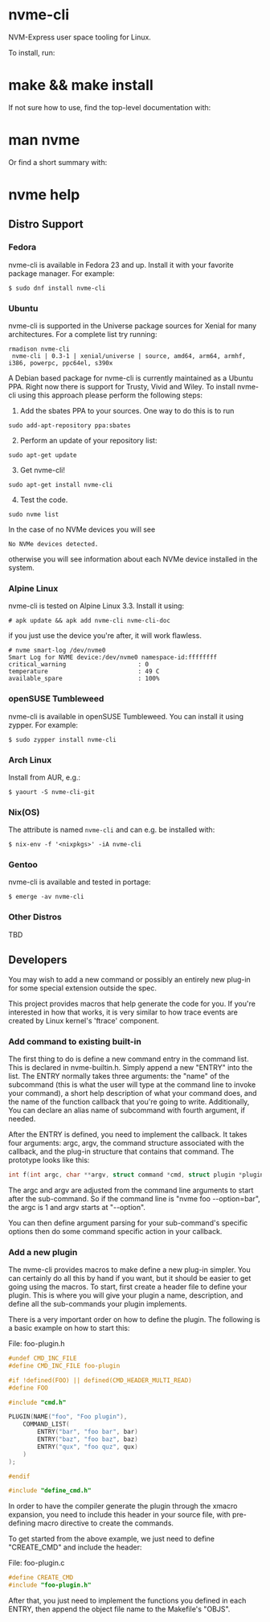 # nvme-cli
NVM-Express user space tooling for Linux.

To install, run:

  # make && make install

If not sure how to use, find the top-level documentation with:

  # man nvme

Or find a short summary with:

  # nvme help

## Distro Support

### Fedora

nvme-cli is available in Fedora 23 and up.  Install it with your favorite
package manager.  For example:

    $ sudo dnf install nvme-cli

### Ubuntu

nvme-cli is supported in the Universe package sources for Xenial for
many architectures. For a complete list try running:
  ```
  rmadison nvme-cli
   nvme-cli | 0.3-1 | xenial/universe | source, amd64, arm64, armhf, i386, powerpc, ppc64el, s390x
  ```
A Debian based package for nvme-cli is currently maintained as a
Ubuntu PPA. Right now there is support for Trusty, Vivid and Wiley. To
install nvme-cli using this approach please perform the following
steps:
   1. Add the sbates PPA to your sources. One way to do this is to run
   ```
   sudo add-apt-repository ppa:sbates
   ```
   2. Perform an update of your repository list:
   ```
   sudo apt-get update
   ```
   3. Get nvme-cli!
   ```
   sudo apt-get install nvme-cli
   ```
   4. Test the code.
   ```
   sudo nvme list
   ```
   In the case of no NVMe devices you will see
   ```
   No NVMe devices detected.
   ```
   otherwise you will see information about each NVMe device installed
   in the system.

### Alpine Linux

nvme-cli is tested on Alpine Linux 3.3.  Install it using:

    # apk update && apk add nvme-cli nvme-cli-doc

if you just use the device you're after, it will work flawless.
```
# nvme smart-log /dev/nvme0
Smart Log for NVME device:/dev/nvme0 namespace-id:ffffffff
critical_warning                    : 0
temperature                         : 49 C
available_spare                     : 100%
```

### openSUSE Tumbleweed

nvme-cli is available in openSUSE Tumbleweed. You can install it using zypper.
For example:

    $ sudo zypper install nvme-cli

### Arch Linux

Install from AUR, e.g.:
```
$ yaourt -S nvme-cli-git
```

### Nix(OS)

The attribute is named `nvme-cli` and can e.g. be installed with:
```
$ nix-env -f '<nixpkgs>' -iA nvme-cli
```

### Gentoo

nvme-cli is available and tested in portage:
```
$ emerge -av nvme-cli
```

### Other Distros

TBD

## Developers

You may wish to add a new command or possibly an entirely new plug-in
for some special extension outside the spec.

This project provides macros that help generate the code for you. If
you're interested in how that works, it is very similar to how trace
events are created by Linux kernel's 'ftrace' component.

### Add command to existing built-in

The first thing to do is define a new command entry in the command
list. This is declared in nvme-builtin.h. Simply append a new "ENTRY" into
the list. The ENTRY normally takes three arguments: the "name" of the 
subcommand (this is what the user will type at the command line to invoke
your command), a short help description of what your command does, and the
name of the function callback that you're going to write. Additionally,
You can declare an alias name of subcommand with fourth argument, if needed.

After the ENTRY is defined, you need to implement the callback. It takes
four arguments: argc, argv, the command structure associated with the
callback, and the plug-in structure that contains that command. The
prototype looks like this:

  ```c
  int f(int argc, char **argv, struct command *cmd, struct plugin *plugin);
  ```

The argc and argv are adjusted from the command line arguments to start
after the sub-command. So if the command line is "nvme foo --option=bar",
the argc is 1 and argv starts at "--option".

You can then define argument parsing for your sub-command's specific
options then do some command specific action in your callback.

### Add a new plugin

The nvme-cli provides macros to make define a new plug-in simpler. You
can certainly do all this by hand if you want, but it should be easier
to get going using the macros. To start, first create a header file
to define your plugin. This is where you will give your plugin a name,
description, and define all the sub-commands your plugin implements.

There is a very important order on how to define the plugin. The following
is a basic example on how to start this:

File: foo-plugin.h
```c
#undef CMD_INC_FILE
#define CMD_INC_FILE foo-plugin

#if !defined(FOO) || defined(CMD_HEADER_MULTI_READ)
#define FOO

#include "cmd.h"

PLUGIN(NAME("foo", "Foo plugin"),
	COMMAND_LIST(
		ENTRY("bar", "foo bar", bar)
		ENTRY("baz", "foo baz", baz)
		ENTRY("qux", "foo quz", qux)
	)
);

#endif

#include "define_cmd.h"
```

In order to have the compiler generate the plugin through the xmacro
expansion, you need to include this header in your source file, with
pre-defining macro directive to create the commands.

To get started from the above example, we just need to define "CREATE_CMD"
and include the header:

File: foo-plugin.c
```c
#define CREATE_CMD
#include "foo-plugin.h"
```

After that, you just need to implement the functions you defined in each
ENTRY, then append the object file name to the Makefile's "OBJS".
